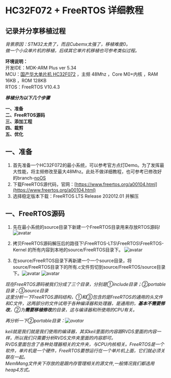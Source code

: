 # HC32F072 + FreeRTOS 详细教程 #

## 记录并分享移植过程   ##

*背景原因：STM32太贵了，而且Cubemx太强了，移植难度0。  
做一个小众单片机的移植，后续其它单片机移植也可参考类似过程。*


**环境说明：**  
开发IDE：MDK-ARM Plus ver 5.34  
MCU：[国产华大单片机 HC32F072](https://www.hdsc.com.cn/Category83-1448 "官方资料") ，主频 48Mhz ，Core M0+内核 ，RAM 16KB ，ROM 128KB  
RTOS：FreeRTOS V10.4.3

***移植分为以下几个步骤***

**一、准备**  
**二、FreeRTOS源码**    
**三、添加工程**  
**四、裁剪**  
**五、优化**  


## 一、准备 ##

1. 首先准备一个HC32F072的最小系统，可以参考官方点灯Demo。为了发挥最大性能，将主频修改至最大48Mhz。此处不做详细教程，也可参考已修改好的branch-[noOS](https://github.com/zhou-daxia/HC32F072-FreeRTOS/tree/noOS "github")  
2. 下载FreeRTOS源代码，官网：[https://www.freertos.org/a00104.html](https://www.freertos.org/a00104.html)  
3. 选择稳定版本下载：FreeRTOS LTS Release 202012.01 并解压

## 一、FreeRTOS源码 ##
1. 先在最小系统的source目录下新建一个FreeRTOS目录用来存放RTOS源码!  ![avatar](../Doc/1.png)
 
2. 拷贝FreeRTOS源码解压后的路径下\FreeRTOS-LTS\FreeRTOS\FreeRTOS-Kernel 的所有内容到本地的source/FreeRTOS目录下。  ![avatar](../Doc/2.png)

3. 在source/FreeRTOS目录下再新建一个一个source目录，将source/FreeRTOS目录下的所有.c文件剪切到source/FreeRTOS/source目录下。![avatar](../Doc/3.png)  ![avatar](../Doc/4.png)

*现在FreeRTOS源码被我们分成了三个目录，分别是①include目录；②portable目录；③source目录  
这里分析一下FreeRTOS源码结构，①和③包含的是FreeRTOS的通用的头文件和C文件，这两部分的文件试用于各种编译器和处理器，是通用的，**基本不需要修改**，②为**需要移植修改**的目录，这与编译器和所使用的CPU有关。*  

*再分析一下②portable目录：![avatar](../Doc/5.jpg)*  

*keil就是我们就是我们使用的编译器，其实keil里面的内容跟RVDS里面的内容一样，所以我们只需要分析RVDS文件夹里面的内容即可。*  
*RVDS里面包含了各种处理器相关的文件夹，与CPU内核相关。FreeRTOS是一个软件，单片机是一个硬件，FreeRTOS要想运行在一个单片机上面，它们就必须关联在一起。*   
*MemMang文件夹下存放的是跟内存管理相关的源文件,一般情况我们都选用heap4方式。*  



